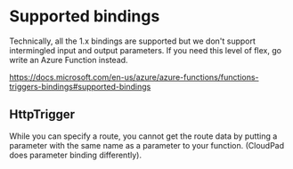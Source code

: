 #

# Supported bindings

Technically, all the 1.x bindings are supported but we don't support intermingled input and output parameters. If you need this level of flex, go write an Azure Function instead.

https://docs.microsoft.com/en-us/azure/azure-functions/functions-triggers-bindings#supported-bindings

## HttpTrigger

While you can specify a route, you cannot get the route data by putting a parameter with the same name as a parameter to your function. (CloudPad does parameter binding differently).
